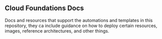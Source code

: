 ## Cloud Foundations Docs

Docs and resources that support the automations and templates in this repository, they ca include guidance on how to deploy certain resources, images, reference architectures, and other things.